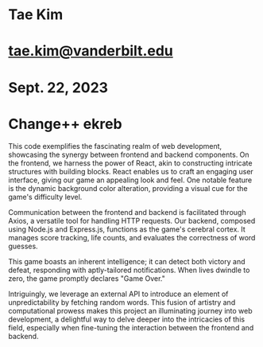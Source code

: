 # Tae Kim
# tae.kim@vanderbilt.edu
# Sept. 22, 2023
# Change++ ekreb

This code exemplifies the fascinating realm of web development, showcasing the synergy between frontend and backend components. On the frontend, we harness the power of React, akin to constructing intricate structures with building blocks. React enables us to craft an engaging user interface, giving our game an appealing look and feel. One notable feature is the dynamic background color alteration, providing a visual cue for the game's difficulty level.

Communication between the frontend and backend is facilitated through Axios, a versatile tool for handling HTTP requests. Our backend, composed using Node.js and Express.js, functions as the game's cerebral cortex. It manages score tracking, life counts, and evaluates the correctness of word guesses.

This game boasts an inherent intelligence; it can detect both victory and defeat, responding with aptly-tailored notifications. When lives dwindle to zero, the game promptly declares "Game Over."

Intriguingly, we leverage an external API to introduce an element of unpredictability by fetching random words. This fusion of artistry and computational prowess makes this project an illuminating journey into web development, a delightful way to delve deeper into the intricacies of this field, especially when fine-tuning the interaction between the frontend and backend.

